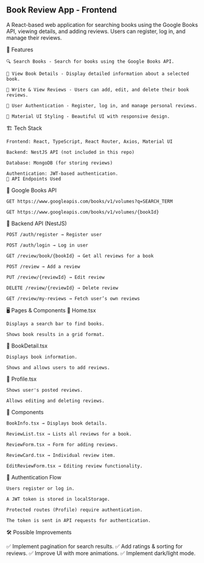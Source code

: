 ## Book Review App - Frontend

A React-based web application for searching books using the Google Books API, viewing details, and adding reviews. Users can register, log in, and manage their reviews.

🚀 Features

    🔍 Search Books - Search for books using the Google Books API.

    📖 View Book Details - Display detailed information about a selected book.

    📝 Write & View Reviews - Users can add, edit, and delete their book reviews.

    👤 User Authentication - Register, log in, and manage personal reviews.

    🎨 Material UI Styling - Beautiful UI with responsive design.

🏗️ Tech Stack

    Frontend: React, TypeScript, React Router, Axios, Material UI

    Backend: NestJS API (not included in this repo)

    Database: MongoDB (for storing reviews)

    Authentication: JWT-based authentication.
    🔗 API Endpoints Used
📖 Google Books API

    GET https://www.googleapis.com/books/v1/volumes?q=SEARCH_TERM

    GET https://www.googleapis.com/books/v1/volumes/{bookId}

📝 Backend API (NestJS)

    POST /auth/register → Register user

    POST /auth/login → Log in user

    GET /review/book/{bookId} → Get all reviews for a book

    POST /review → Add a review

    PUT /review/{reviewId} → Edit review

    DELETE /review/{reviewId} → Delete review

    GET /review/my-reviews → Fetch user’s own reviews

🖥️ Pages & Components
📌 Home.tsx

    Displays a search bar to find books.

    Shows book results in a grid format.

📌 BookDetail.tsx

    Displays book information.

    Shows and allows users to add reviews.

📌 Profile.tsx

    Shows user's posted reviews.

    Allows editing and deleting reviews.

📌 Components

    BookInfo.tsx → Displays book details.

    ReviewList.tsx → Lists all reviews for a book.

    ReviewForm.tsx → Form for adding reviews.

    ReviewCard.tsx → Individual review item.

    EditReviewForm.tsx → Editing review functionality.

🔐 Authentication Flow

    Users register or log in.

    A JWT token is stored in localStorage.

    Protected routes (Profile) require authentication.

    The token is sent in API requests for authentication.

🛠️ Possible Improvements

✅ Implement pagination for search results.
✅ Add ratings & sorting for reviews.
✅ Improve UI with more animations.
✅ Implement dark/light mode.

